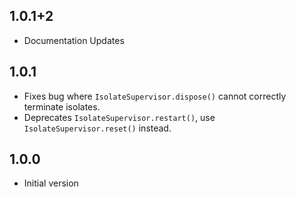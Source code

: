 ## 1.0.1+2

- Documentation Updates

## 1.0.1

- Fixes bug where `IsolateSupervisor.dispose()` cannot correctly terminate isolates.
- Deprecates `IsolateSupervisor.restart()`, use `IsolateSupervisor.reset()` instead.

## 1.0.0

- Initial version


